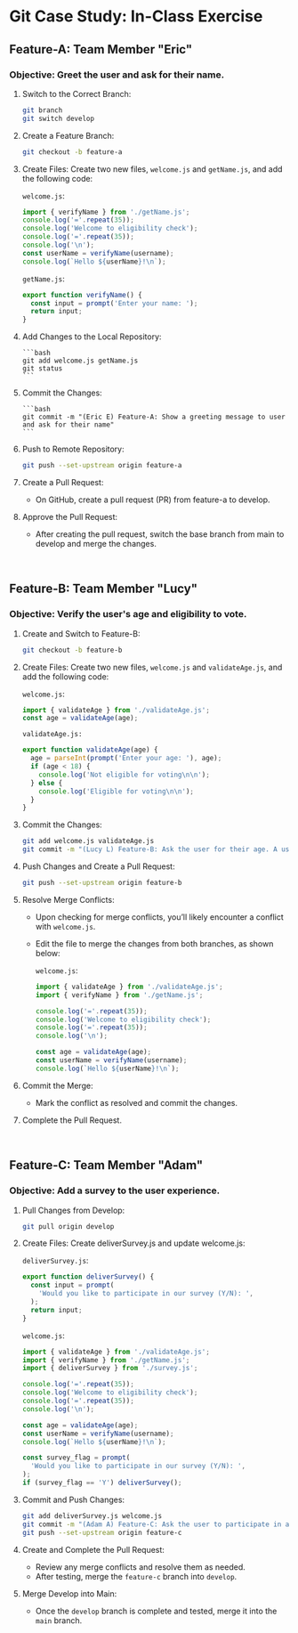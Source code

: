 # Git Case Study: In-Class Exercise

## Feature-A: Team Member "Eric"

### Objective: Greet the user and ask for their name.

1.  Switch to the Correct Branch:

    ```bash
    git branch
    git switch develop
    ```

2.  Create a Feature Branch:

    ```bash
    git checkout -b feature-a
    ```

3.  Create Files: Create two new files, `welcome.js` and `getName.js`, and add the following code:

    `welcome.js`:

    ```javascript
    import { verifyName } from './getName.js';
    console.log('='.repeat(35));
    console.log('Welcome to eligibility check');
    console.log('='.repeat(35));
    console.log('\n');
    const userName = verifyName(username);
    console.log(`Hello ${userName}!\n`);
    ```

    `getName.js`:

    ```javascript
    export function verifyName() {
      const input = prompt('Enter your name: ');
      return input;
    }
    ```

4.  Add Changes to the Local Repository:

        ```bash
        git add welcome.js getName.js
        git status
        ```

5.  Commit the Changes:

        ```bash
        git commit -m "(Eric E) Feature-A: Show a greeting message to user and ask for their name"
        ```

6.  Push to Remote Repository:

    ```bash
    git push --set-upstream origin feature-a
    ```

7.  Create a Pull Request:

    - On GitHub, create a pull request (PR) from feature-a to develop.

8.  Approve the Pull Request:

    - After creating the pull request, switch the base branch from main to develop and merge the changes.

<br>

## Feature-B: Team Member "Lucy"

### Objective: Verify the user's age and eligibility to vote.

1.  Create and Switch to Feature-B:

    ```bash
    git checkout -b feature-b
    ```

2.  Create Files: Create two new files, `welcome.js` and `validateAge.js`, and add the following code:

    `welcome.js`:

    ```javascript
    import { validateAge } from './validateAge.js';
    const age = validateAge(age);
    ```

    `validateAge.js:`

    ```javascript
    export function validateAge(age) {
      age = parseInt(prompt('Enter your age: '), age);
      if (age < 18) {
        console.log('Not eligible for voting\n\n');
      } else {
        console.log('Eligible for voting\n\n');
      }
    }
    ```

3.  Commit the Changes:

    ```bash
    git add welcome.js validateAge.js
    git commit -m "(Lucy L) Feature-B: Ask the user for their age. A user is only eligible to vote if their age is greater than or equal to 18"
    ```

4.  Push Changes and Create a Pull Request:

    ```bash
    git push --set-upstream origin feature-b
    ```

5.  Resolve Merge Conflicts:

    - Upon checking for merge conflicts, you’ll likely encounter a conflict with `welcome.js`.
    - Edit the file to merge the changes from both branches, as shown below:

      `welcome.js`:

      ```javascript
      import { validateAge } from './validateAge.js';
      import { verifyName } from './getName.js';

      console.log('='.repeat(35));
      console.log('Welcome to eligibility check');
      console.log('='.repeat(35));
      console.log('\n');

      const age = validateAge(age);
      const userName = verifyName(username);
      console.log(`Hello ${userName}!\n`);
      ```

6.  Commit the Merge:

    - Mark the conflict as resolved and commit the changes.

7.  Complete the Pull Request.

<br>

## Feature-C: Team Member "Adam"

### Objective: Add a survey to the user experience.

1. Pull Changes from Develop:

   ```bash
   git pull origin develop
   ```

2. Create Files: Create deliverSurvey.js and update welcome.js:

   `deliverSurvey.js`:

   ```javascript
   export function deliverSurvey() {
     const input = prompt(
       'Would you like to participate in our survey (Y/N): ',
     );
     return input;
   }
   ```

   `welcome.js`:

   ```javascript
   import { validateAge } from './validateAge.js';
   import { verifyName } from './getName.js';
   import { deliverSurvey } from './survey.js';

   console.log('='.repeat(35));
   console.log('Welcome to eligibility check');
   console.log('='.repeat(35));
   console.log('\n');

   const age = validateAge(age);
   const userName = verifyName(username);
   console.log(`Hello ${userName}!\n`);

   const survey_flag = prompt(
     'Would you like to participate in our survey (Y/N): ',
   );
   if (survey_flag == 'Y') deliverSurvey();
   ```

3. Commit and Push Changes:

   ```bash
   git add deliverSurvey.js welcome.js
   git commit -m "(Adam A) Feature-C: Ask the user to participate in a survey about their experience"
   git push --set-upstream origin feature-c
   ```

4. Create and Complete the Pull Request:

   - Review any merge conflicts and resolve them as needed.
   - After testing, merge the `feature-c` branch into `develop`.

5. Merge Develop into Main:

   - Once the `develop` branch is complete and tested, merge it into the `main` branch.

